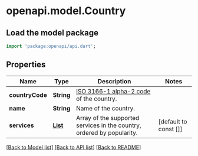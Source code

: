 # openapi.model.Country

## Load the model package
```dart
import 'package:openapi/api.dart';
```

## Properties
Name | Type | Description | Notes
------------ | ------------- | ------------- | -------------
**countryCode** | **String** | [ISO 3166-1 alpha-2 code](https://en.wikipedia.org/wiki/ISO_3166-1_alpha-2) of the country.  | 
**name** | **String** | Name of the country. | 
**services** | [**List<Service>**](Service.md) | Array of the supported services in the country, ordered by popularity. | [default to const []]

[[Back to Model list]](../README.md#documentation-for-models) [[Back to API list]](../README.md#documentation-for-api-endpoints) [[Back to README]](../README.md)


